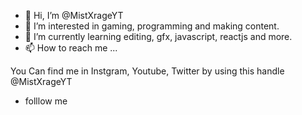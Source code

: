 - 👋 Hi, I’m @MistXrageYT
- 👀 I’m interested in gaming, programming and making content.
- 🌱 I’m currently learning editing, gfx, javascript, reactjs and more.
- 📫 How to reach me ...

You Can find me in Instgram, Youtube, Twitter by using this handle @MistXrageYT
- folllow me
